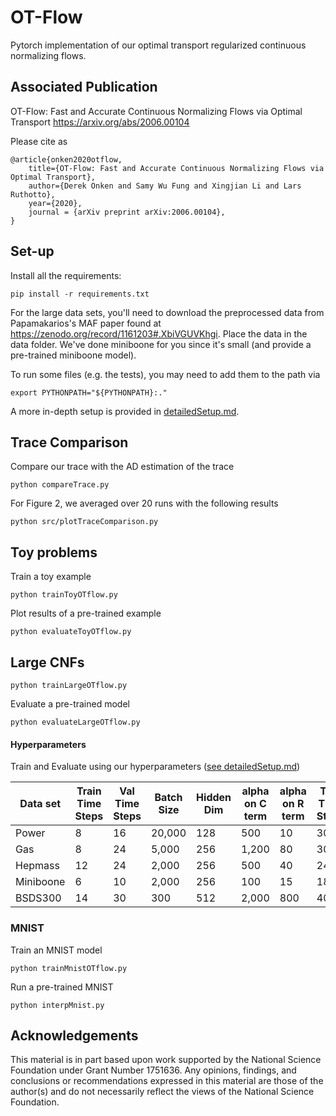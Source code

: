 # OT-Flow
Pytorch implementation of our optimal transport regularized continuous normalizing flows.

## Associated Publication

OT-Flow: Fast and Accurate Continuous Normalizing Flows via Optimal Transport
https://arxiv.org/abs/2006.00104

Please cite as
    
    @article{onken2020otflow,
        title={OT-Flow: Fast and Accurate Continuous Normalizing Flows via Optimal Transport},
        author={Derek Onken and Samy Wu Fung and Xingjian Li and Lars Ruthotto},
        year={2020},
        journal = {arXiv preprint arXiv:2006.00104},
    }

## Set-up

Install all the requirements:
```
pip install -r requirements.txt 
```

For the large data sets, you'll need to download the preprocessed data from Papamakarios's MAF paper found at https://zenodo.org/record/1161203#.XbiVGUVKhgi. Place the data in the data folder. We've done miniboone for you since it's small (and provide a pre-trained miniboone model).

To run some files (e.g. the tests), you may need to add them to the path via
```
export PYTHONPATH="${PYTHONPATH}:."
```

A more in-depth setup is provided in [detailedSetup.md](detailedSetup.md).

## Trace Comparison

Compare our trace with the AD estimation of the trace
```
python compareTrace.py 
```

For Figure 2, we averaged over 20 runs with the following results
```
python src/plotTraceComparison.py 
```



## Toy problems

Train a toy example
```
python trainToyOTflow.py
```

Plot results of a pre-trained example
```
python evaluateToyOTflow.py
```


## Large CNFs

```
python trainLargeOTflow.py
```

Evaluate a pre-trained model
```
python evaluateLargeOTflow.py
```



#### Hyperparameters
Train and Evaluate using our hyperparameters ([see detailedSetup.md](detailedSetup.md))

| Data set           | Train Time Steps | Val Time Steps | Batch Size | Hidden Dim | alpha on C term | alpha on R term | Test Time Steps | Test Batch Size |
|------------------- |----------------- |--------------- |----------- |----------- |---------------- |---------------- |---------------- |---------------- |
| Power              |   8              |        16      |     20,000 |    128     |        500      | 10              | 30              | 120,000         |  
| Gas                |   8              |        24      |     5,000  |    256     |       1,200     | 80              | 30              |  55,000         |
| Hepmass            |   12             |        24      |     2,000  |    256     |        500      | 40              | 24              |  50,000         |
| Miniboone          |   6              |        10      |     2,000  |    256     |        100      | 15              | 18              |    5,000        |
| BSDS300            |   14             |        30      |     300    |    512     |       2,000     | 800             | 40              |   10,000        |
 



### MNIST 

Train an MNIST model
```
python trainMnistOTflow.py
```

Run a pre-trained MNIST
```
python interpMnist.py
```

## Acknowledgements

This material is in part based upon work supported by the National Science Foundation under Grant Number 1751636. Any opinions, findings, and conclusions or recommendations expressed in this material are those of the author(s) and do not necessarily reflect the views of the National Science Foundation.




